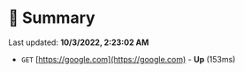 # 📖 Summary
Last updated: **10/3/2022, 2:23:02 AM**

- `GET` [https://google.com](https://google.com) - **Up** (153ms)
